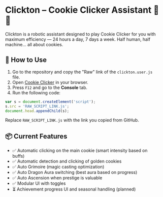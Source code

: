 # Clickton – Cookie Clicker Assistant 🤖🍪

Clickton is a robotic assistant designed to play Cookie Clicker for you with maximum efficiency — 24 hours a day, 7 days a week. Half human, half machine... all about cookies.

## 🚀 How to Use

1. Go to the repository and copy the "Raw" link of the `clickton.user.js` file.
2. Open [Cookie Clicker](https://orteil.dashnet.org/cookieclicker/) in your browser.
3. Press `F12` and go to the **Console** tab.
4. Run the following code:

```javascript
var s = document.createElement('script');
s.src = 'RAW_SCRIPT_LINK.js';
document.head.appendChild(s);
```

Replace `RAW_SCRIPT_LINK.js` with the link you copied from GitHub.

## 📦 Current Features

- ✅ Automatic clicking on the main cookie (smart intensity based on buffs)
- ✅ Automatic detection and clicking of golden cookies
- ✅ Auto Grimoire (magic casting optimization)
- ✅ Auto Dragon Aura switching (best aura based on progress)
- ✅ Auto Ascension when prestige is valuable
- ✅ Modular UI with toggles
- ⏳ Achievement progress UI and seasonal handling (planned)
